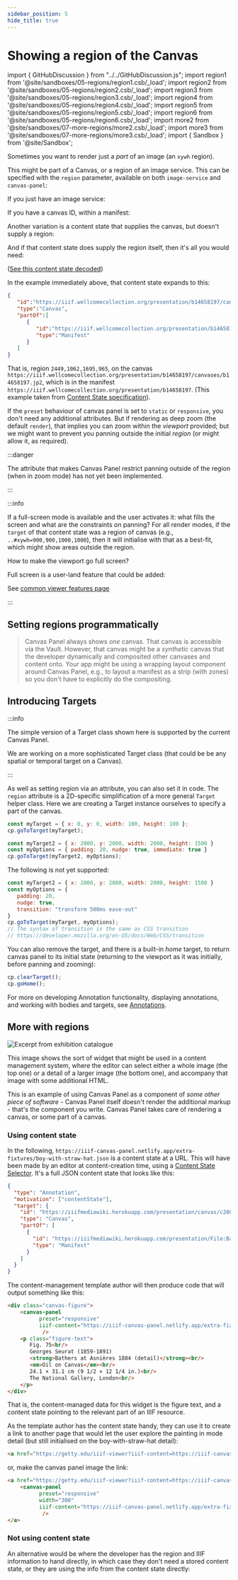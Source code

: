 ```yaml
---
sidebar_position: 5
hide_title: true
---
```


# Showing a region of the Canvas

import { GitHubDiscussion } from "../../GitHubDiscussion.js";
import region1 from '@site/sandboxes/05-regions/region1.csb/_load';
import region2 from '@site/sandboxes/05-regions/region2.csb/_load';
import region3 from '@site/sandboxes/05-regions/region3.csb/_load';
import region4 from '@site/sandboxes/05-regions/region4.csb/_load';
import region5 from '@site/sandboxes/05-regions/region5.csb/_load';
import region6 from '@site/sandboxes/05-regions/region6.csb/_load';
import more2 from '@site/sandboxes/07-more-regions/more2.csb/_load';
import more3 from '@site/sandboxes/07-more-regions/more3.csb/_load';
import { Sandbox } from '@site/Sandbox';


<div style={{ height: '240px', overflow: 'hidden', marginBottom: 30, position: 'relative' }}>
<image-service 
   height="240"
   preset="static" 
   src="https://iiif.wellcomecollection.org/image/b14658197.jp2" region="2449,1062,1695,965" />

</div>


Sometimes you want to render just a _part_ of an image (an `xywh` region).

This might be part of a Canvas, or a region of an image service. This can be specified with the `region` parameter, available on both `image-service` and `canvas-panel`:

If you just have an image service:

<Sandbox stacked project={region1} />

If you have a canvas ID, within a manifest:

<Sandbox stacked project={region2} />

Another variation is a content state that supplies the canvas, but doesn't supply a region:

<Sandbox stacked project={region3} />

And if that content state does supply the region itself, then it's all you would need:

<Sandbox stacked project={region4} />

([See this content state decoded](https://base64url.herokuapp.com/?iiif-content=JTdCJTIyaWQlMjIlM0ElMjJodHRwcyUzQSUyRiUyRmlpaWYud2VsbGNvbWVjb2xsZWN0aW9uLm9yZyUyRnByZXNlbnRhdGlvbiUyRmIxNDY1ODE5NyUyRmNhbnZhc2VzJTJGYjE0NjU4MTk3LmpwMiUyM3h5d2glM0QyNDQ5JTJDMTA2MiUyQzE2OTUlMkM5NjUlMjIlMkMlMjJ0eXBlJTIyJTNBJTIyQ2FudmFzJTIyJTJDJTIycGFydE9mJTIyJTNBJTVCJTdCJTIyaWQlMjIlM0ElMjJodHRwcyUzQSUyRiUyRmlpaWYud2VsbGNvbWVjb2xsZWN0aW9uLm9yZyUyRnByZXNlbnRhdGlvbiUyRmIxNDY1ODE5NyUyMiUyQyUyMnR5cGUlMjIlM0ElMjJNYW5pZmVzdCUyMiU3RCU1RCU3RA))


In the example immediately above, that content state expands to this:

```json
{
   "id":"https://iiif.wellcomecollection.org/presentation/b14658197/canvases/b14658197.jp2#xywh=2449,1062,1695,965",
   "type":"Canvas",
   "partOf":[
      {
         "id":"https://iiif.wellcomecollection.org/presentation/b14658197",
         "type":"Manifest"
      }
   ]
}
```

That is, region `2449,1062,1695,965`, on the canvas `https://iiif.wellcomecollection.org/presentation/b14658197/canvases/b14658197.jp2`, which is in the manifest `https://iiif.wellcomecollection.org/presentation/b14658197`. (This example taken from [Content State specification](https://iiif.io/api/content-state/1.0/#41-a-region-of-a-canvas-in-a-manifest)).

If the `preset` behaviour of canvas panel is set to `static` or `responsive`, you don't need any additional attributes. But if rendering as deep zoom (the default `render`), that implies you can zoom within the _viewport_ provided; but we might want to prevent you panning outside the initial _region_ (or might allow it, as required).

:::danger

The attribute that makes Canvas Panel restrict panning outside of the region (when in zoom mode) has not yet been implemented.

:::

:::info

If a full-screen mode is available and the user activates it: what fills the screen and what are the constraints on panning? For all render modes, if the `target` of that content state was a region of canvas (e.g., `..#xywh=900,900,1000,1000`), then it will initialise with that as a best-fit, which might show areas outside the region.

How to make the viewport go full screen?

Full screen is a user-land feature that could be added:

See [common viewer features page](../../docs/applications/simple-viewer-with-common-features) 

:::


## Setting regions programmatically


<Sandbox stacked project={region5} />


> Canvas Panel always shows _one_ canvas. That canvas is accessible via the Vault. However, that canvas might be a _synthetic_ canvas that the developer  dynamically and composited other canvases and content onto. Your app might be using a wrapping layout component around Canvas Panel, e.g., to layout a manifest as a strip (with zones) so you don't have to explicitly do the compositing.

## Introducing Targets

:::info

The simple version of a Target class shown here is supported by the current Canvas Panel.

We are working on a more sophisticated Target class (that could be be any spatial or temporal target on a Canvas).

:::

As well as setting region via an attribute, you can also set it in code. The `region` attribute is a 2D-specific simplification of a more general `Target` helper class. Here we are creating a Target instance ourselves to specify a part of the canvas.

<!--
(see [Target](../../docs/components/cp) in the Canvas Panel Type documentation)
```js
const tgt = new Target();
tgt.spatial.x = 2000;
tgt.spatial.y = 1200;
tgt.spatial.w = 456;
tgt.spatial.h = 987;
```


You can also construct a target from the `xywh` string format commonly found in annotations:
```js
const tgt = new Target("xywh=2000,1200,456,987"); // same thing as above
```
 -->

```js
const myTarget = { x: 0, y: 0, width: 100, height: 100 };
cp.goToTarget(myTarget);

const myTarget2 = { x: 2000, y: 2000, width: 2000, height: 1500 }
const myOptions = { padding: 20, nudge: true, immediate: true } 
cp.goToTarget(myTarget2, myOptions);
```

The following is not yet supported:

```js
const myTarget2 = { x: 2000, y: 2000, width: 2000, height: 1500 }
const myOptions = { 
   padding: 20, 
   nudge: true,
   transition: "transform 500ms ease-out" 
} 
cp.goToTarget(myTarget, myOptions);
// The syntax of transition is the same as CSS transition
// https://developer.mozilla.org/en-US/docs/Web/CSS/transition
```

You can also remove the target, and there is a built-in _home_ target, to return canvas panel to its initial state (returning to the viewport as it was initially, before panning and zooming):

```js
cp.clearTarget();
cp.goHome();
```


<Sandbox stacked project={region6} />


For more on developing Annotation functionality, displaying annotations, and working with bodies and targets, see [Annotations](./annotations).

## More with regions

![Excerpt from exhibition catalogue](../../static/img/examples/riley.png)

This image shows the sort of widget that might be used in a content management system, where the editor can select either a whole image (the top one) or a detail of a larger image (the bottom one), and accompany that image with some additional HTML.

This is an example of using Canvas Panel as a component of _some other piece of software_ - Canvas Panel itself doesn't render the additional markup - that's the component you write. Canvas Panel takes care of rendering a canvas, or some part of a canvas.

### Using content state

In the following, `https://iiif-canvas-panel.netlify.app/extra-fixtures/boy-with-straw-hat.json` is a content state at a URL. This will have been made by an editor at content-creation time, using a [Content State Selector](../future/content-state-selector). It's a full JSON content state that looks like this:

```json
{
  "type": "Annotation",
  "motivation": ["contentState"],
  "target": {
    "id": "https://iiifmediawiki.herokuapp.com/presentation/canvas/c208117.json#xywh=50,990,2100,1755",
    "type": "Canvas",
    "partOf": [
      {
        "id": "https://iiifmediawiki.herokuapp.com/presentation/File:Baigneurs_a_Asnieres.jpg",
        "type": "Manifest"
      }
    ]
  }
}
```

The content-management template author will then produce code that will output something like this:

```html
<div class="canvas-figure">
    <canvas-panel 
          preset="responsive"
          iiif-content="https://iiif-canvas-panel.netlify.app/extra-fixtures/boy-with-straw-hat.json"
           />
    <p class="figure-text">
       Fig. 75<br/>
       Georges Seurat (1859-1891)
       <strong>Bathers at Asnières 1884 (detail)</strong><br/>
       <em>Oil on Canvas</em><br/>
       24.1 × 31.1 cm (9 1/2 × 12 1/4 in.)<br/>
       The National Gallery, London<br/>
    </p>
</div>
```

That is, the content-managed data for this widget is the figure text, and a content state pointing to the relevant part of an IIIF resource.

As the template author has the content state handy, they can use it to create a link to another page that would let the user explore the painting in mode detail (but still initialised on the boy-with-straw-hat detail):

```html
<a href="https://getty.edu/iiif-viewer?iiif-content=https://iiif-canvas-panel.netlify.app/extra-fixtures/boy-with-straw-hat.json">View this painting</a>
```

or, make the canvas panel image the link:

```html
<a href="https://getty.edu/iiif-viewer?iiif-content=https://iiif-canvas-panel.netlify.app/extra-fixtures/boy-with-straw-hat.json">
    <canvas-panel 
          preset="responsive"
          width="300"
          iiif-content="https://iiif-canvas-panel.netlify.app/extra-fixtures/boy-with-straw-hat.json"
           />
</a>
```

<Sandbox stacked project={more2} />


### Not using content state

An alternative would be where the developer has the region and IIIF information to hand directly, in which case they don't need a stored content state, or they are using the info from the content state directly:

<Sandbox stacked project={more3} />



<GitHubDiscussion ghid="5" />
